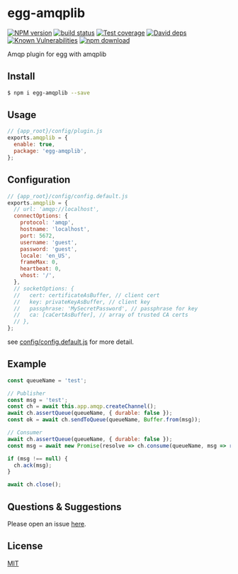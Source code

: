 # egg-amqplib

[![NPM version][npm-image]][npm-url]
[![build status][travis-image]][travis-url]
[![Test coverage][codecov-image]][codecov-url]
[![David deps][david-image]][david-url]
[![Known Vulnerabilities][snyk-image]][snyk-url]
[![npm download][download-image]][download-url]

[npm-image]: https://img.shields.io/npm/v/egg-amqplib.svg?style=flat-square
[npm-url]: https://npmjs.org/package/egg-amqplib
[travis-image]: https://img.shields.io/travis/eggjs/egg-amqplib.svg?style=flat-square
[travis-url]: https://travis-ci.org/eggjs/egg-amqplib
[codecov-image]: https://img.shields.io/codecov/c/github/eggjs/egg-amqplib.svg?style=flat-square
[codecov-url]: https://codecov.io/github/eggjs/egg-amqplib?branch=master
[david-image]: https://img.shields.io/david/eggjs/egg-amqplib.svg?style=flat-square
[david-url]: https://david-dm.org/eggjs/egg-amqplib
[snyk-image]: https://snyk.io/test/npm/egg-amqplib/badge.svg?style=flat-square
[snyk-url]: https://snyk.io/test/npm/egg-amqplib
[download-image]: https://img.shields.io/npm/dm/egg-amqplib.svg?style=flat-square
[download-url]: https://npmjs.org/package/egg-amqplib

<!--
Description here.
-->

Amqp plugin for egg with amqplib

## Install

```bash
$ npm i egg-amqplib --save
```

## Usage

```js
// {app_root}/config/plugin.js
exports.amqplib = {
  enable: true,
  package: 'egg-amqplib',
};
```

## Configuration

```js
// {app_root}/config/config.default.js
exports.amqplib = {
  // url: 'amqp://localhost',
  connectOptions: {
    protocol: 'amqp',
    hostname: 'localhost',
    port: 5672,
    username: 'guest',
    password: 'guest',
    locale: 'en_US',
    frameMax: 0,
    heartbeat: 0,
    vhost: '/',
  },
  // socketOptions: {
  //   cert: certificateAsBuffer, // client cert
  //   key: privateKeyAsBuffer, // client key
  //   passphrase: 'MySecretPassword', // passphrase for key
  //   ca: [caCertAsBuffer], // array of trusted CA certs
  // },
};
```

see [config/config.default.js](config/config.default.js) for more detail.

## Example

<!-- example here -->

```js
const queueName = 'test';

// Publisher
const msg = 'test';
const ch = await this.app.amqp.createChannel();
await ch.assertQueue(queueName, { durable: false });
const ok = await ch.sendToQueue(queueName, Buffer.from(msg));

// Consumer
await ch.assertQueue(queueName, { durable: false });
const msg = await new Promise(resolve => ch.consume(queueName, msg => resolve(msg)));

if (msg !== null) {
  ch.ack(msg);
}

await ch.close();
```

## Questions & Suggestions

Please open an issue [here](https://github.com/eggjs/egg/issues).

## License

[MIT](LICENSE)
